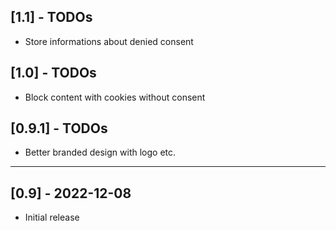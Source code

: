 

## [1.1] - TODOs
- Store informations about denied consent

## [1.0] - TODOs
- Block content with cookies without consent

## [0.9.1] - TODOs 
- Better branded design with logo etc.

----------------------------------------------------------------------------------------


## [0.9] - 2022-12-08
- Initial release




